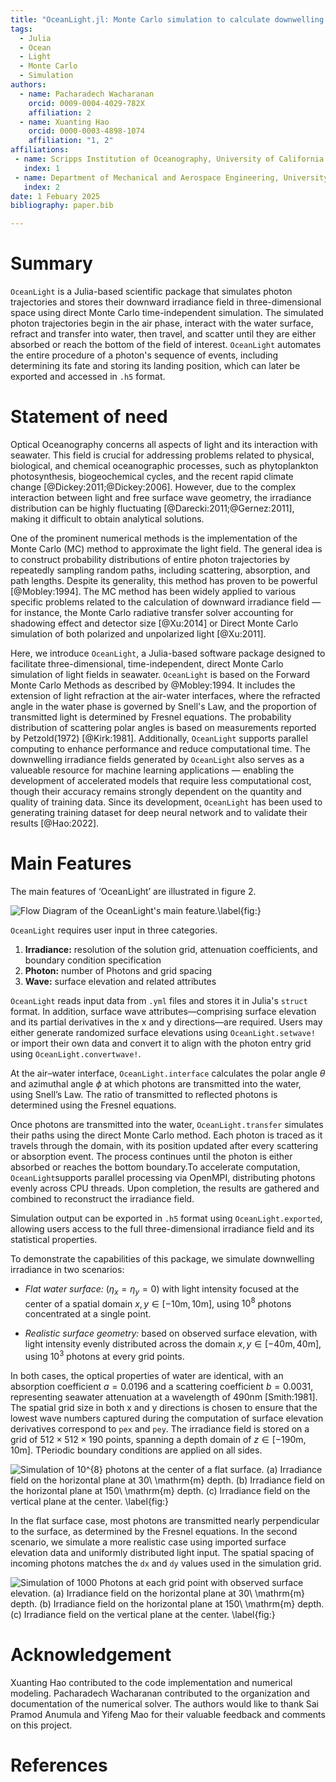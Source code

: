```yaml
---
title: "OceanLight.jl: Monte Carlo simulation to calculate downwelling irradiance"
tags:
  - Julia
  - Ocean
  - Light
  - Monte Carlo 
  - Simulation
authors:
  - name: Pacharadech Wacharanan
    orcid: 0009-0004-4029-782X
    affiliation: 2
  - name: Xuanting Hao
    orcid: 0000-0003-4898-1074
    affiliation: "1, 2" 
affiliations:
 - name: Scripps Institution of Oceanography, University of California San Diego, United States
   index: 1
 - name: Department of Mechanical and Aerospace Engineering, University of California San Diego, United States
   index: 2  
date: 1 Febuary 2025
bibliography: paper.bib

---
```


# Summary

`OceanLight` is a Julia-based scientific package that simulates photon trajectories and stores their downward irradiance field in three-dimensional space using direct Monte Carlo time-independent simulation. The simulated photon trajectories begin in the air phase, interact with the water surface, refract and transfer into water, then travel, and scatter until they are either absorbed or reach the bottom of the field of interest. `OceanLight` automates the entire procedure of a photon's sequence of events, including determining its fate and storing its landing position, which can later be exported and accessed in `.h5` format.

# Statement of need

Optical Oceanography concerns all aspects of light and its interaction with seawater. This field is crucial for addressing problems related to physical, biological, and chemical oceanographic processes, such as phytoplankton photosynthesis, biogeochemical cycles, and the recent rapid climate change [@Dickey:2011;@Dickey:2006]. However, due to the complex interaction between light and free surface wave geometry, the irradiance distribution can be highly fluctuating [@Darecki:2011;@Gernez:2011], making it difficult to obtain analytical solutions.

One of the prominent numerical methods is the implementation of the Monte Carlo (MC) method to approximate the light field. The general idea is to construct probability distributions of entire photon trajectories by repeatedly sampling random paths, including scattering, absorption, and path lengths. Despite its generality, this method has proven to be powerful [@Mobley:1994]. The MC method has been widely applied to various specific problems related to the calculation of downward irradiance field — for instance, the Monte Carlo radiative transfer solver accounting for shadowing effect and detector size [@Xu:2014] or Direct Monte Carlo simulation of both polarized and unpolarized light [@Xu:2011].   

Here, we introduce `OceanLight`, a Julia-based software package designed to facilitate three-dimensional, time-independent, direct Monte Carlo simulation of light fields in seawater. `OceanLight` is based on the Forward Monte Carlo Methods as described by @Mobley:1994. It includes the extension of light refraction at the air-water interfaces, where the refracted angle in the water phase is governed by Snell's Law, and the proportion of transmitted light is determined by Fresnel equations. The probability distribution of scattering polar angles is based on measurements reported by Petzold(1972) [@Kirk:1981]. Additionally, `OceanLight` supports parallel computing to enhance performance and reduce computational time. The downwelling irradiance fields generated by `OceanLight` also serves as a valueable resource for machine learning applications — enabling the development of accelerated models that require less computational cost, though their accuracy remains strongly dependent on the quantity and quality of training data. Since its development, `OceanLight` has been used to generating training dataset for deep neural network and to validate their results [@Hao:2022]. 

# Main Features

The main features of ‘OceanLight’ are illustrated in figure 2.

![Flow Diagram of the OceanLight's main feature.\label{fig:}](Flow_diagramver3.png)

`OceanLight` requires user input in three categories.

1. **Irradiance:** resolution of the solution grid, attenuation coefficients, and boundary condition specification 
2. **Photon:** number of Photons and grid spacing
3. **Wave:** surface elevation and related attributes 

`OceanLight` reads input data from `.yml` files and stores it in Julia's `struct` format. In addition, surface wave attributes—comprising surface elevation and its partial derivatives in the x and y directions—are required.  Users may either generate randomized surface elevations using `OceanLight.setwave!` or import their own data and convert it to align with the photon entry grid using `OceanLight.convertwave!`.

At the air–water interface, `OceanLight.interface` calculates the polar angle $\theta$ and azimuthal angle $\phi$ at which photons are transmitted into the water, using Snell’s Law. The ratio of transmitted to reflected photons is determined using the Fresnel equations.

Once photons are transmitted into the water, `OceanLight.transfer` simulates their paths using the direct Monte Carlo method. Each photon is traced as it travels through the domain, with its position updated after every scattering or absorption event. The process continues until the photon is either absorbed or reaches the bottom boundary.To accelerate computation, `OceanLight`supports parallel processing via OpenMPI, distributing photons evenly across CPU threads. Upon completion, the results are gathered and combined to reconstruct the irradiance field.

Simulation output can be exported in `.h5` format using `OceanLight.exported`, allowing users access to the full three-dimensional irradiance field and its statistical properties.

To demonstrate the capabilities of this package, we simulate downwelling irradiance in two scenarios:

* *Flat water surface:* $\left( \eta_{x} = \eta_{y} = 0  \right)$ with light intensity focused at the center of a spatial domain $x,y \in [\mathrm{−10m},\mathrm{10m}]$, using $10^{8}$ photons concentrated at a single point.

* *Realistic surface geometry:* based on observed surface elevation, with light intensity evenly distributed across the domain $x,y \in [\mathrm{−40m},\mathrm{40m}]$, using $10^{3}$ photons at every grid points.

In both cases, the optical properties of water are identical, with an absorption coefficient $a = 0.0196$ and a scattering coefficient $b = 0.0031$, representing seawater attenuation at a wavelength of $490 \mathrm{nm}$ [Smith:1981]. The spatial grid size in both x and y directions is chosen to ensure that the lowest wave numbers captured during the computation of surface elevation derivatives correspond to `pex` and `pey`. The irradiance field is stored on a grid of $512 \times 512 \times 190$ points, spanning a depth domain of $z \in [\mathrm{−190m},\mathrm{10m}]$. TPeriodic boundary conditions are applied on all sides. 

![Simulation of $10^{8}$ photons at the center of a flat surface. (a) Irradiance field on the horizontal plane at $30\ \mathrm{m}$ depth. (b) Irradiance field on the horizontal plane at $150\ \mathrm{m}$ depth. (c) Irradiance field on the vertical plane at the center. \label{fig:}](Center1e8.png)

In the flat surface case, most photons are transmitted nearly perpendicular to the surface, as determined by the Fresnel equations. In the second scenario, we simulate a more realistic case using imported surface elevation data and uniformly distributed light input. The spatial spacing of incoming photons matches the `dx` and `dy` values used in the simulation grid.

![Simulation of 1000 Photons at each grid point with observed surface elevation. (a) Irradiance field on the horizontal plane at $30\ \mathrm{m}$ depth. (b) Irradiance field on the horizontal plane at $150\ \mathrm{m}$ depth. (c) Irradiance field on the vertical plane at the center. \label{fig:}](Wholegrid1000.png)

# Acknowledgement 

Xuanting Hao contributed to the code implementation and numerical modeling. Pacharadech Wacharanan contributed to the organization and documentation of the numerical solver. The authors would like to thank Sai Pramod Anumula and Yifeng Mao for their valuable feedback and comments on this project. 

# References

